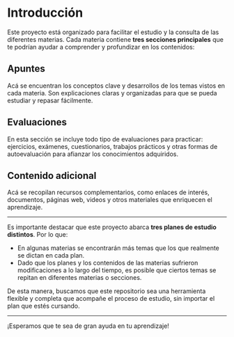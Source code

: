# Introducción

Este proyecto está organizado para facilitar el estudio y la consulta de las diferentes materias. Cada materia contiene **tres secciones principales** que te podrían ayudar a comprender y profundizar en los contenidos:

## Apuntes

Acá se encuentran los conceptos clave y desarrollos de los temas vistos en cada materia. Son explicaciones claras y organizadas para que se pueda estudiar y repasar fácilmente.

## Evaluaciones

En esta sección se incluye todo tipo de evaluaciones para practicar: ejercicios, exámenes, cuestionarios, trabajos prácticos y otras formas de autoevaluación para afianzar los conocimientos adquiridos.

## Contenido adicional

Acá se recopilan recursos complementarios, como enlaces de interés, documentos, páginas web, videos y otros materiales que enriquecen el aprendizaje.

---

Es importante destacar que este proyecto abarca **tres planes de estudio distintos**. Por lo que:

- En algunas materias se encontrarán más temas que los que realmente se dictan en cada plan.
- Dado que los planes y los contenidos de las materias sufrieron modificaciones a lo largo del tiempo, es posible que ciertos temas se repitan en diferentes materias o secciones.

De esta manera, buscamos que este repositorio sea una herramienta flexible y completa que acompañe el proceso de estudio, sin importar el plan que estés cursando.

---

¡Esperamos que te sea de gran ayuda en tu aprendizaje!
